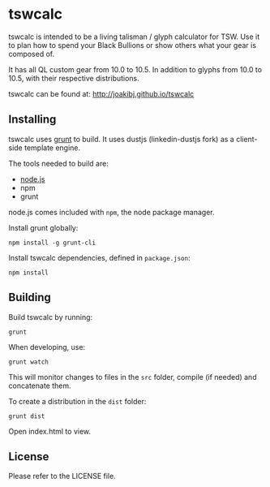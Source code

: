 tswcalc
=======

tswcalc is intended to be a living talisman / glyph calculator for TSW. Use it to plan how to spend your Black Bullions
 or show others what your gear is composed of.

It has all QL custom gear from 10.0 to 10.5. In addition to glyphs from 10.0 to 10.5, with their respective 
distributions.

tswcalc can be found at: http://joakibj.github.io/tswcalc

Installing
--------
tswcalc uses [grunt](http://gruntjs.com/) to build. 
It uses dustjs (linkedin-dustjs fork) as a client-side template engine.

The tools needed to build are:
* [node.js](http://nodejs.org/)
* npm
* grunt

node.js comes included with `npm`, the node package manager.

Install grunt globally:

    npm install -g grunt-cli

Install tswcalc dependencies, defined in `package.json`:

    npm install

Building
--------
Build tswcalc by running:

    grunt

When developing, use:
    
    grunt watch

This will monitor changes to files in the `src` folder, compile (if needed) and concatenate them.

To create a distribution in the `dist` folder: 

    grunt dist

Open index.html to view.

License
-------
Please refer to the LICENSE file.
